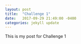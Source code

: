```yaml
---
layout: post
title:  "Challenge 1"
date:   2017-09-29 21:49:00 -0400
categories: jekyll update
---
```


This is my post for Challenge 1
